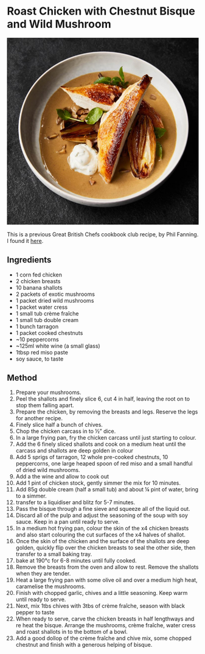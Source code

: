 
# Roast Chicken with Chestnut Bisque and Wild Mushroom # 

![recipe](/public/images/Roast-Chicken-with-Chestnut-Bisque.jpg)

This is a previous Great British Chefs cookbook club recipe, by Phil Fanning. I found it [here](https://thewordrobe.com/phil-fannings-roast-chicken-with-chestnut-bisque-wild-mushroom/).

## Ingredients ## 
- 1 corn fed chicken
- 2 chicken breasts
- 10 banana shallots
- 2 packets of exotic mushrooms
- 1 packet dried wild mushrooms
- 1 packet water cress
- 1 small tub crème fraîche
- 1 small tub double cream
- 1 bunch tarragon
- 1 packet cooked chestnuts
- ~10 peppercorns
- ~125ml white wine (a small glass)
- 1tbsp red miso paste
- soy sauce, to taste

## Method ## 
1. Prepare your mushrooms.
2. Peel the shallots and finely slice 6, cut 4 in half, leaving the root on to stop them falling apart.
2. Prepare the chicken, by removing the breasts and legs. Reserve the legs for another recipe.
3. Finely slice half a bunch of chives.
3. Chop the chicken carcass in to ½” dice.
4. In a large frying pan, fry the chicken carcass until just starting to colour.
4. Add the 6 finely sliced shallots and cook on a medium heat until the carcass and shallots are deep golden in colour
5. Add 5 sprigs of tarragon, 12 whole pre-cooked chestnuts, 10 peppercorns, one large heaped spoon of red miso and a small handful of dried wild mushrooms.
6. Add a the wine and allow to cook out
7. Add 1 pint of chicken stock, gently simmer the mix for 10 minutes.
8. Add 85g double cream (half a small tub) and about ¼ pint of water, bring to a simmer.
9. transfer to a liquidiser and blitz for 5-7 minutes.
9. Pass the bisque through a fine sieve and squeeze all of the liquid out.
9. Discard all of the pulp and adjust the seasoning of the soup with soy sauce. Keep in a pan until ready to serve.
10. In a medium hot frying pan, colour the skin of the x4 chicken breasts and also start colouring the cut surfaces of the x4 halves of shallot.
11. Once the skin of the chicken and the surface of the shallots are deep golden, quickly flip over the chicken breasts to seal the other side, then transfer to a small baking tray.
11. bake at 190°c for 6-8 minutes until fully cooked.
12. Remove the breasts from the oven and allow to rest. Remove the shallots when they are tender.
13. Heat a large frying pan with some olive oil and over a medium high heat, caramelise the mushrooms.
14. Finish with chopped garlic, chives and a little seasoning. Keep warm until ready to serve.
15. Next, mix 1tbs chives with 3tbs of crème fraîche, season with black pepper to taste
16. When ready to serve, carve the chicken breasts in half lengthways and re heat the bisque. Arrange the mushrooms, crème fraîche, water cress and roast shallots in to the bottom of a bowl.
17. Add a good dollop of the crème fraîche and chive mix, some chopped chestnut and finish with a generous helping of bisque.

